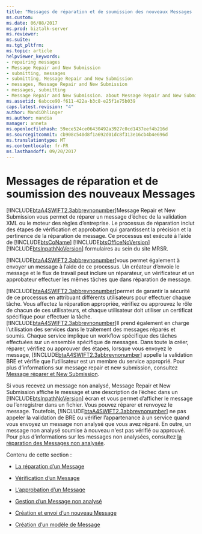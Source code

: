 ```yaml
---
title: "Messages de réparation et de soumission des nouveaux Messages | Documents Microsoft"
ms.custom: 
ms.date: 06/08/2017
ms.prod: biztalk-server
ms.reviewer: 
ms.suite: 
ms.tgt_pltfrm: 
ms.topic: article
helpviewer_keywords:
- repairing messages
- Message Repair and New Submission
- submitting, messages
- submitting, Message Repair and New Submission
- messages, Message Repair and New Submission
- messages, submitting
- Message Repair and New Submission. about Message Repair and New Submission
ms.assetid: 6abcce90-f611-422a-b3c8-e25f1e75b039
caps.latest.revision: "4"
author: MandiOhlinger
ms.author: mandia
manager: anneta
ms.openlocfilehash: 59ece524ce06430492a3927c0cd1437eef4b216d
ms.sourcegitcommit: cb908c540d8f1a692d01dc8f313e16cb4b4e696d
ms.translationtype: MT
ms.contentlocale: fr-FR
ms.lasthandoff: 09/20/2017
---
```

# <a name="repairing-messages-and-submitting-new-messages"></a>Messages de réparation et de soumission des nouveaux Messages
[!INCLUDE[btaA4SWIFT2.3abbrevnonumber](../../includes/btaa4swift2-3abbrevnonumber-md.md)]Message Repair et New Submission vous permet de réparer un message d’échec de la validation XML ou le moteur des règles d’entreprise. Le processus de réparation inclut des étapes de vérification et approbation qui garantissent la précision et la pertinence de la réparation de message. Ce processus est exécuté à l’aide de [!INCLUDE[btsCoName](../../includes/btsconame-md.md)] [!INCLUDE[btsOfficeNoVersion](../../includes/btsofficenoversion-md.md)] [!INCLUDE[btsInpathNoVersion](../../includes/btsinpathnoversion-md.md)] formulaires au sein du site MRSR.  
  
 [!INCLUDE[btaA4SWIFT2.3abbrevnonumber](../../includes/btaa4swift2-3abbrevnonumber-md.md)]vous permet également à envoyer un message à l’aide de ce processus. Un créateur d’envoie le message et le flux de travail peut inclure un réparateur, un vérificateur et un approbateur effectuer les mêmes tâches que dans réparation de message.  
  
 [!INCLUDE[btaA4SWIFT2.3abbrevnonumber](../../includes/btaa4swift2-3abbrevnonumber-md.md)]permet de garantir la sécurité de ce processus en attribuant différents utilisateurs pour effectuer chaque tâche. Vous affectez la réparation appropriée, vérifiez ou approuvez le rôle de chacun de ces utilisateurs, et chaque utilisateur doit utiliser un certificat spécifique pour effectuer la tâche. [!INCLUDE[btaA4SWIFT2.3abbrevnonumber](../../includes/btaa4swift2-3abbrevnonumber-md.md)]Il prend également en charge l’utilisation des services dans le traitement des messages réparés et soumis. Chaque service implique un workflow spécifique des tâches effectuées sur un ensemble spécifique de messages. Dans toute la créer, réparer, vérifiez ou approuver des étapes, lorsque vous envoyez le message, [!INCLUDE[btaA4SWIFT2.3abbrevnonumber](../../includes/btaa4swift2-3abbrevnonumber-md.md)] appelle la validation BRE et vérifie que l’utilisateur est un membre du service approprié. Pour plus d’informations sur message repair et new submission, consultez [Message réparer et New Submission](../../adapters-and-accelerators/accelerator-swift/message-repair-and-new-submission.md).  
  
 Si vous recevez un message non analysé, Message Repair et New Submission affiche le message et une description de l’échec dans un [!INCLUDE[btsInpathNoVersion](../../includes/btsinpathnoversion-md.md)] écran et vous permet d’afficher le message ou l’enregistrer dans un fichier. Vous pouvez réparer et renvoyez le message. Toutefois, [!INCLUDE[btaA4SWIFT2.3abbrevnonumber](../../includes/btaa4swift2-3abbrevnonumber-md.md)] ne pas appeler la validation de BRE ou vérifier l’appartenance à un service quand vous envoyez un message non analysé que vous avez réparé. En outre, un message non analysé soumise à nouveau n'est pas vérifié ou approuvé. Pour plus d’informations sur les messages non analysées, consultez [la réparation des Messages non analysée](../../adapters-and-accelerators/accelerator-swift/repairing-unparsed-messages.md).  
  
 Contenu de cette section :  
  
-   [La réparation d’un Message](../../adapters-and-accelerators/accelerator-swift/repairing-a-message.md)  
  
-   [Vérification d’un Message](../../adapters-and-accelerators/accelerator-swift/verifying-a-message.md)  
  
-   [L’approbation d’un Message](../../adapters-and-accelerators/accelerator-swift/approving-a-message.md)  
  
-   [Gestion d’un Message non analysé](../../adapters-and-accelerators/accelerator-swift/handling-an-unparsed-message.md)  
  
-   [Création et envoi d’un nouveau Message](../../adapters-and-accelerators/accelerator-swift/creating-and-submitting-a-new-message.md)  
  
-   [Création d’un modèle de Message](../../adapters-and-accelerators/accelerator-swift/creating-a-new-message-template.md)
